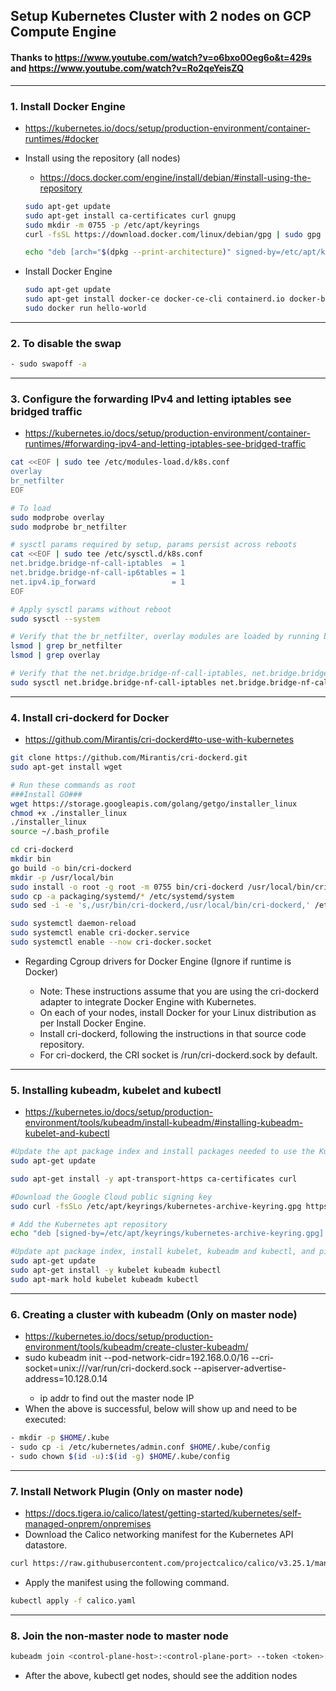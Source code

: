 ## Setup Kubernetes Cluster with 2 nodes on GCP Compute Engine
#### Thanks to https://www.youtube.com/watch?v=o6bxo0Oeg6o&t=429s and https://www.youtube.com/watch?v=Ro2qeYeisZQ
---
### 1. Install Docker Engine
- https://kubernetes.io/docs/setup/production-environment/container-runtimes/#docker
- Install using the repository (all nodes)
    - https://docs.docker.com/engine/install/debian/#install-using-the-repository
    ```sh
    sudo apt-get update
    sudo apt-get install ca-certificates curl gnupg
    sudo mkdir -m 0755 -p /etc/apt/keyrings
    curl -fsSL https://download.docker.com/linux/debian/gpg | sudo gpg --dearmor -o /etc/apt/keyrings/docker.gpg
    
    echo "deb [arch="$(dpkg --print-architecture)" signed-by=/etc/apt/keyrings/docker.gpg] https://download.docker.com/linux/debian "$(. /etc/os-release && echo "$VERSION_CODENAME")" stable" | sudo tee /etc/apt/sources.list.d/docker.list > /dev/null
    ```

- Install Docker Engine
    ```sh
    sudo apt-get update
    sudo apt-get install docker-ce docker-ce-cli containerd.io docker-buildx-plugin docker-compose-plugin
    sudo docker run hello-world
    ```
---
### 2. To disable the swap
```sh
- sudo swapoff -a
```
---
### 3. Configure the forwarding IPv4 and letting iptables see bridged traffic
- https://kubernetes.io/docs/setup/production-environment/container-runtimes/#forwarding-ipv4-and-letting-iptables-see-bridged-traffic
```sh
cat <<EOF | sudo tee /etc/modules-load.d/k8s.conf
overlay
br_netfilter
EOF

# To load
sudo modprobe overlay
sudo modprobe br_netfilter

# sysctl params required by setup, params persist across reboots
cat <<EOF | sudo tee /etc/sysctl.d/k8s.conf
net.bridge.bridge-nf-call-iptables  = 1
net.bridge.bridge-nf-call-ip6tables = 1
net.ipv4.ip_forward                 = 1
EOF

# Apply sysctl params without reboot
sudo sysctl --system

# Verify that the br_netfilter, overlay modules are loaded by running below instructions
lsmod | grep br_netfilter
lsmod | grep overlay

# Verify that the net.bridge.bridge-nf-call-iptables, net.bridge.bridge-nf-call-ip6tables, net.ipv4.ip_forward system variables are set to 1 in your sysctl config by running below instruction
sudo sysctl net.bridge.bridge-nf-call-iptables net.bridge.bridge-nf-call-ip6tables net.ipv4.ip_forward
```
---
### 4. Install cri-dockerd for Docker
- https://github.com/Mirantis/cri-dockerd#to-use-with-kubernetes
```sh
git clone https://github.com/Mirantis/cri-dockerd.git
sudo apt-get install wget

# Run these commands as root
###Install GO###
wget https://storage.googleapis.com/golang/getgo/installer_linux
chmod +x ./installer_linux
./installer_linux
source ~/.bash_profile

cd cri-dockerd
mkdir bin
go build -o bin/cri-dockerd
mkdir -p /usr/local/bin
sudo install -o root -g root -m 0755 bin/cri-dockerd /usr/local/bin/cri-dockerd
sudo cp -a packaging/systemd/* /etc/systemd/system
sudo sed -i -e 's,/usr/bin/cri-dockerd,/usr/local/bin/cri-dockerd,' /etc/systemd/system/cri-docker.service

sudo systemctl daemon-reload
sudo systemctl enable cri-docker.service
sudo systemctl enable --now cri-docker.socket
```
- Regarding Cgroup drivers for Docker Engine (Ignore if runtime is Docker)

    - Note: These instructions assume that you are using the cri-dockerd adapter to integrate Docker Engine with Kubernetes.
    - On each of your nodes, install Docker for your Linux distribution as per Install Docker Engine.
    - Install cri-dockerd, following the instructions in that source code repository.
    - For cri-dockerd, the CRI socket is /run/cri-dockerd.sock by default.
---
### 5. Installing kubeadm, kubelet and kubectl
- https://kubernetes.io/docs/setup/production-environment/tools/kubeadm/install-kubeadm/#installing-kubeadm-kubelet-and-kubectl
```sh
#Update the apt package index and install packages needed to use the Kubernetes apt repository:
sudo apt-get update

sudo apt-get install -y apt-transport-https ca-certificates curl

#Download the Google Cloud public signing key
sudo curl -fsSLo /etc/apt/keyrings/kubernetes-archive-keyring.gpg https://packages.cloud.google.com/apt/doc/apt-key.gpg

# Add the Kubernetes apt repository
echo "deb [signed-by=/etc/apt/keyrings/kubernetes-archive-keyring.gpg] https://apt.kubernetes.io/ kubernetes-xenial main" | sudo tee /etc/apt/sources.list.d/kubernetes.list

#Update apt package index, install kubelet, kubeadm and kubectl, and pin their version
sudo apt-get update
sudo apt-get install -y kubelet kubeadm kubectl
sudo apt-mark hold kubelet kubeadm kubectl
```
---
### 6. Creating a cluster with kubeadm (Only on master node)
- https://kubernetes.io/docs/setup/production-environment/tools/kubeadm/create-cluster-kubeadm/
- sudo kubeadm init --pod-network-cidr=192.168.0.0/16 --cri-socket=unix:///var/run/cri-dockerd.sock --apiserver-advertise-address=<master node IP>10.128.0.14
    - ip addr to find out the master node IP
- When the above is successful, below will show up and need to be executed:
```sh
- mkdir -p $HOME/.kube
- sudo cp -i /etc/kubernetes/admin.conf $HOME/.kube/config
- sudo chown $(id -u):$(id -g) $HOME/.kube/config
```
---
### 7. Install Network Plugin (Only on master node)
- https://docs.tigera.io/calico/latest/getting-started/kubernetes/self-managed-onprem/onpremises
- Download the Calico networking manifest for the Kubernetes API datastore.
```sh
curl https://raw.githubusercontent.com/projectcalico/calico/v3.25.1/manifests/calico.yaml -O
```
- Apply the manifest using the following command.
```sh
kubectl apply -f calico.yaml
```
---
### 8. Join the non-master node to master node
```sh
kubeadm join <control-plane-host>:<control-plane-port> --token <token> --discovery-token-ca-cert-hash sha256:<hash>
```
- After the above, kubectl get nodes, should see the addition nodes